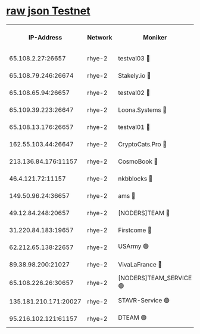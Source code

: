 
[raw json Testnet](https://rpc-check.quickt.stavr.tech/quickt/rpc-quickt-result.json)
=


<table><tr><th>IP-Address</th><th>Network</th><th>Moniker</th><th>Latest Block Height</th><th>Earliest Block Height</th><th>Catching Up</th><th>Tx Index</th><th>Voting Power</th><th>Scan Time</th></tr><tr><td>65.108.2.27:26657</td><td>rhye-2</td><td>testval03 🔴</td><td>294699</td><td>1</td><td>False</td><td>on</td><td>11002050</td><td>2024-01-12T00:04:52.134100921UTC</td></tr><tr><td>65.108.79.246:26674</td><td>rhye-2</td><td>Stakely.io 🔴</td><td>294700</td><td>1</td><td>False</td><td>on</td><td>10010</td><td>2024-01-12T00:04:56.652458803UTC</td></tr><tr><td>65.108.65.94:26657</td><td>rhye-2</td><td>testval02 🔴</td><td>294700</td><td>1</td><td>False</td><td>on</td><td>11002050</td><td>2024-01-12T00:04:59.530290786UTC</td></tr><tr><td>65.109.39.223:26647</td><td>rhye-2</td><td>Loona.Systems 🔴</td><td>294701</td><td>1</td><td>False</td><td>off</td><td>86949</td><td>2024-01-12T00:05:01.925949261UTC</td></tr><tr><td>65.108.13.176:26657</td><td>rhye-2</td><td>testval01 🔴</td><td>294701</td><td>1</td><td>False</td><td>on</td><td>13082010</td><td>2024-01-12T00:05:02.601019573UTC</td></tr><tr><td>162.55.103.44:26647</td><td>rhye-2</td><td>CryptoCats.Pro 🔴</td><td>294706</td><td>1</td><td>False</td><td>off</td><td>9999</td><td>2024-01-12T00:05:35.173214859UTC</td></tr><tr><td>213.136.84.176:11157</td><td>rhye-2</td><td>CosmoBook 🔴</td><td>294705</td><td>65301</td><td>False</td><td>off</td><td>1528057</td><td>2024-01-12T00:05:28.667571927UTC</td></tr><tr><td>46.4.121.72:11157</td><td>rhye-2</td><td>nkbblocks 🔴</td><td>294697</td><td>70101</td><td>False</td><td>off</td><td>81491</td><td>2024-01-12T00:04:44.465470042UTC</td></tr><tr><td>149.50.96.24:36657</td><td>rhye-2</td><td>ams 🔴</td><td>294704</td><td>133501</td><td>False</td><td>on</td><td>10786</td><td>2024-01-12T00:05:18.135913748UTC</td></tr><tr><td>49.12.84.248:20657</td><td>rhye-2</td><td>[NODERS]TEAM 🔴</td><td>294703</td><td>146001</td><td>False</td><td>on</td><td>59690</td><td>2024-01-12T00:05:15.674023997UTC</td></tr><tr><td>31.220.84.183:19657</td><td>rhye-2</td><td>Firstcome 🔴</td><td>294699</td><td>165001</td><td>False</td><td>off</td><td>724902</td><td>2024-01-12T00:04:51.722643683UTC</td></tr><tr><td>62.212.65.138:22657</td><td>rhye-2</td><td>USArmy 🟢</td><td>294699</td><td>198001</td><td>False</td><td>on</td><td>0</td><td>2024-01-12T00:04:51.325709661UTC</td></tr><tr><td>89.38.98.200:21027</td><td>rhye-2</td><td>VivaLaFrance 🔴</td><td>294698</td><td>220501</td><td>False</td><td>off</td><td>10000</td><td>2024-01-12T00:04:46.896733087UTC</td></tr><tr><td>65.108.226.26:30657</td><td>rhye-2</td><td>[NODERS]TEAM_SERVICE 🟢</td><td>294701</td><td>241501</td><td>False</td><td>on</td><td>0</td><td>2024-01-12T00:05:02.256831876UTC</td></tr><tr><td>135.181.210.171:20027</td><td>rhye-2</td><td>STAVR-Service 🟢</td><td>294703</td><td>285001</td><td>False</td><td>on</td><td>0</td><td>2024-01-12T00:05:13.396583369UTC</td></tr><tr><td>95.216.102.121:61157</td><td>rhye-2</td><td>DTEAM 🟢</td><td>294700</td><td>291301</td><td>False</td><td>on</td><td>0</td><td>2024-01-12T00:04:57.024249358UTC</td></tr></table>